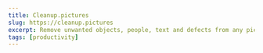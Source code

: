 ```yaml
---
title: Cleanup.pictures
slug: https://cleanup.pictures
excerpt: Remove unwanted objects, people, text and defects from any picture for free.
tags: [productivity]
---
```

